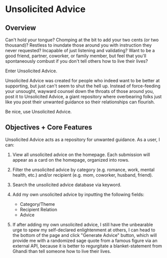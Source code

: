 # Unsolicited Advice

## Overview
Can't hold your tongue? Chomping at the bit to add your two cents (or two thousand)? Restless to inundate those around you with instruction they never requested? Incapable of just listening and validating? Want to be a good friend, partner, coworker, or family member, but feel that you'll spontaneously combust if you don't tell others how to live their lives?

Enter Unsolicited Advice.

Unsolicited Advice was created for people who indeed want to be better at supporting, but just can't seem to shut the hell up. Instead of force-feeding your unsought, wayward counsel down the throats of those around you, post it to Unsolicited Advice, a giant repository where overbearing folks just like you post their unwanted guidance so their relationships can flourish.

Be nice, use Unsolicited Advice.

## Objectives + Core Features
Unsolicited Advice acts as a repository for unwanted guidance. As a user, I can:

1. View all unsolicited advice on the homepage. Each submission will appear as a card on the homepage, organized into rows.

2. Filter the unsolicited advice by category (e.g. romance, work, mental health, etc.) and/or recipient (e.g. mom, coworker, husband, friend).

3. Search the unsolicited advice database via keyword.

4. Add my own unsolicited advice by inputting the following fields:
    - Category/Theme
    - Recipient Relation
    - Advice

5. If after adding my own unsolicited advice, I still have the unbearable urge to spew my self-declared enlightenment at others, I can head to the bottom of the page and click "Generate Advice" button, which will provide me with a randomized sage quote from a famous figure via an external API, because it is better to regurgitate a blanket-statement from Ghandi than tell someone how to live their lives. 
